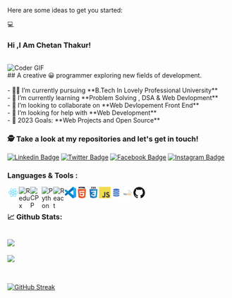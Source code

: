 
<!--**Amcelo13/Amcelo13** is a ✨ _special_ ✨ repository because its `README.md` (this file) appears on your GitHub profile.
-->
Here are some ideas to get you started:

💻
### Hi ,I Am Chetan Thakur! <br>
  <br>
    <img src="https://media.giphy.com/media/SWoSkN6DxTszqIKEqv/giphy.gif" alt="Coder GIF" width="500">

</h2> 
<br/>
## A creative 😀 programmer exploring new fields of development.
<br>
</h2> 
<br>
- 👨‍🏭 I’m currently pursuing **B.Tech In Lovely Professional University** <br>
- 🏫 I’m currently learning **Problem Solving , DSA & Web Devlopment** <br>
- 🙌 I’m looking to collaborate on **Web Devlopement Front End** <br>
- 🤔 I’m looking for help with **Web Development**<br>
- 🥅 2023 Goals: **Web Projects and Open Source** <br>


### 🕵 Take a look at my repositories and let's get in touch!


[![Linkedin Badge](https://img.shields.io/badge/-thakurchetan-blue?style=flat-square&logo=Linkedin&logoColor=white&link=https://www.linkedin.com/in/chetan-thakur-461b531a3/)](https://www.linkedin.com/in/chetan-thakur-461b531a3/) 
[![Twitter Badge](https://img.shields.io/badge/-@chetanthakur89-1ca0f1?style=flat-square&labelColor=1ca0f1&logo=twitter&logoColor=white&link=https://twitter.com/chetanthakur89)](https://twitter.com/chetanthakur89) 
[![Facebook Badge](https://img.shields.io/badge/-tchetan91-3b5998?style=flat-square&labelColor=3b5998&logo=facebook&logoColor=white&link=https://www.facebook.com/uaahsh.wyhags.7)](https://www.facebook.com/uaahsh.wyhags.7) 
[![Instagram Badge](https://img.shields.io/badge/-@rajput_chetan_thakur-E4405F?style=flat-square&logo=instagram&logoColor=white&link=https://www.instagram.com/rajput_chetan_thakur)](https://www.instagram.com/rajput_chetan_thakur) 

### Languages & Tools :

<img align="left" alt="React" width="26px" src="https://raw.githubusercontent.com/github/explore/80688e429a7d4ef2fca1e82350fe8e3517d3494d/topics/react/react.png" />
<img align="left" alt="Redux" width="26px" src="https://raw.githubusercontent.com/reduxjs/redux/master/logo/logo.png" />

<img align="left" alt="CPP" width="26px" src="https://upload.wikimedia.org/wikipedia/commons/1/18/ISO_C%2B%2B_Logo.svg" />

<img align="left" alt="Python" width="26px" src="https://upload.wikimedia.org/wikipedia/commons/c/c3/Python-logo-notext.svg" />
<img align="left" alt="React" width="26px" src="https://avatars.githubusercontent.com/u/1335026?s=200&v=4" />


<img align="left" alt="Visual Studio Code" width="26px" src="https://raw.githubusercontent.com/github/explore/80688e429a7d4ef2fca1e82350fe8e3517d3494d/topics/visual-studio-code/visual-studio-code.png" />

<img align="left" alt="HTML5" width="26px" src="https://raw.githubusercontent.com/github/explore/80688e429a7d4ef2fca1e82350fe8e3517d3494d/topics/html/html.png" />

<img align="left" alt="CSS3" width="26px" src="https://raw.githubusercontent.com/github/explore/80688e429a7d4ef2fca1e82350fe8e3517d3494d/topics/css/css.png" />

<img align="left" alt="JavaScript" width="26px" src="https://raw.githubusercontent.com/github/explore/80688e429a7d4ef2fca1e82350fe8e3517d3494d/topics/javascript/javascript.png" />

<img align="left" alt="SQL" width="26px" src="https://raw.githubusercontent.com/github/explore/80688e429a7d4ef2fca1e82350fe8e3517d3494d/topics/sql/sql.png" />

<img align="left" alt="MySQL" width="26px" src="https://raw.githubusercontent.com/github/explore/80688e429a7d4ef2fca1e82350fe8e3517d3494d/topics/mysql/mysql.png" />

<img align="left" alt="GitHub" width="26px" src="https://raw.githubusercontent.com/github/explore/78df643247d429f6cc873026c0622819ad797942/topics/github/github.png" />

<br />
<br />


### 📈 Github Stats:
<br>
<a href="https://github.com/Amcelo13">
<img align="center" src="https://github-readme-stats.vercel.app/api?username=Amcelo13&show_icons=true&include_all_commits=true&theme=midnight-purple&count_private=true">
</a>
<br><br>
<a href="https://github.com/remcohalman/github-readme-stats">
<img align="center" src="https://github-readme-stats.anuraghazra1.vercel.app/api/top-langs/?username=Amcelo13&layout=compact&theme=blue-green" />
</a>
<br>
<br><br>

[![GitHub Streak](https://github-readme-streak-stats.herokuapp.com/?user=Amcelo13)](https://git.io/streak-stats)

